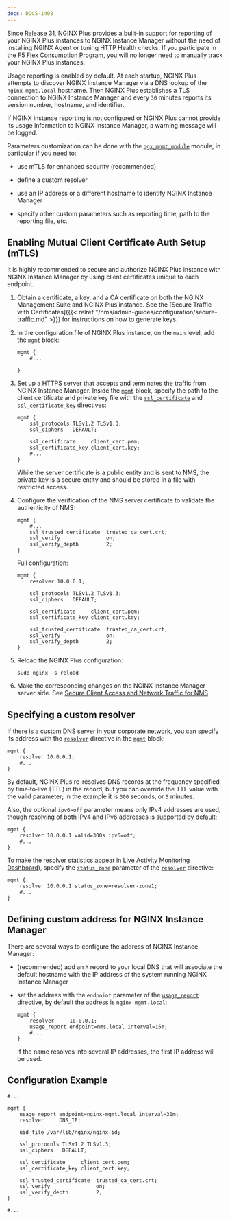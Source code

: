 ```yaml
---
docs: DOCS-1408
---
```


Since <a href="../../../releases/#r31">Release 31</a>, NGINX Plus provides a built-in support for reporting of your NGINX Plus instances to NGINX Instance Manager without the need of installing NGINX Agent or tuning HTTP Health checks. If you participate in the [F5 Flex Consumption Program](https://www.f5.com/products/get-f5/flex-consumption-program), you will no longer need to manually track your NGINX Plus instances.

Usage reporting is enabled by default. At each startup, NGINX Plus attempts to discover NGINX Instance Manager via a DNS lookup of the `nginx-mgmt.local` hostname. Then NGINX Plus establishes a TLS connection to NGINX Instance Manager and every `30` minutes reports its version number, hostname, and identifier.

If NGINX instance reporting is not configured or NGINX Plus cannot provide its usage information to NGINX Instance Manager, a warning message will be logged.

Parameters customization can be done with the [`ngx_mgmt_module`](https://nginx.org/en/docs/ngx_mgmt_module.html#mgmt) module, in particular if you need to:

- use mTLS for enhanced security (recommended)

- define a custom resolver

- use an IP address or a different hostname to identify NGINX Instance Manager

- specify other custom parameters such as reporting time, path to the reporting file, etc.


## Enabling Mutual Client Certificate Auth Setup (mTLS)

It is highly recommended to secure and authorize NGINX Plus instance with NGINX Instance Manager by using client certificates unique to each endpoint.

1. Obtain a certificate, a key, and a CA certificate on both the NGINX Management Suite and NGINX Plus instance. See the [Secure Traffic with Certificates]({{< relref "/nms/admin-guides/configuration/secure-traffic.md" >}}) for instructions on how to generate keys.

2. In the configuration file of NGINX Plus instance, on the `main` level, add the [`mgmt`](https://nginx.org/en/docs/ngx_mgmt_module.html#mgmt) block:

   ```nginx
   mgmt {
       #...

   }
   ```

3. Set up a HTTPS server that accepts and terminates the traffic from NGINX Instance Manager. Inside the [`mgmt`](https://nginx.org/en/docs/ngx_mgmt_module.html#mgmt) block, specify the path to the client certificate and private key file with the [`ssl_certificate`](https://nginx.org/en/docs/ngx_mgmt_module.html#ssl_certificate) and [`ssl_certificate_key`](https://nginx.org/en/docs/ngx_mgmt_module.html#sl_certificate_key) directives:

   ```nginx
   mgmt {
       ssl_protocols TLSv1.2 TLSv1.3;
       ssl_ciphers   DEFAULT;

       ssl_certificate     client_cert.pem;
       ssl_certificate_key client_cert.key;
       #...
   }
   ```

   While the server certificate is a public entity and is sent to NMS, the private key is a secure entity and should be stored in a file with restricted access.


4. Configure the verification of the NMS server certificate to validate the authenticity of NMS:

   ```nginx
   mgmt {
       #...
       ssl_trusted_certificate  trusted_ca_cert.crt;
       ssl_verify               on;
       ssl_verify_depth         2;
   }
   ```

   Full configuration:

   ```nginx
   mgmt {
       resolver 10.0.0.1;

       ssl_protocols TLSv1.2 TLSv1.3;
       ssl_ciphers   DEFAULT;

       ssl_certificate     client_cert.pem;
       ssl_certificate_key client_cert.key;

       ssl_trusted_certificate  trusted_ca_cert.crt;
       ssl_verify               on;
       ssl_verify_depth         2;
   }
   ```

5. Reload the NGINX Plus configuration:

   ```shell
   sudo nginx -s reload
   ```

6. Make the corresponding changes on the NGINX Instance Manager server side. See [Secure Client Access and Network Traffic for NMS](https://docs.nginx.com/nginx-management-suite/admin-guides/configuration/secure-traffic/)


## Specifying a custom resolver

If there is a custom DNS server in your corporate network, you can specify its address with the [`resolver`](https://nginx.org/en/docs/ngx_mgmt_module.html#resolver) directive in the [`mgmt`](https://nginx.org/en/docs/ngx_mgmt_module.html#mgmt) block:

```nginx
mgmt {
    resolver 10.0.0.1;
    #...
}
```

By default, NGINX Plus re-resolves DNS records at the frequency specified by time‑to‑live (TTL) in the record, but you can override the TTL value with the valid parameter; in the example it is `300` seconds, or `5` minutes.

Also, the optional `ipv6=off` parameter means only IPv4 addresses are used, though resolving of both IPv4 and IPv6 addresses is supported by default:

```nginx
mgmt {
    resolver 10.0.0.1 valid=300s ipv6=off;
    #...
}
```

To make the resolver statistics appear in [Live Activity Monitoring Dashboard](https://docs.nginx.com/nginx/admin-guide/monitoring/live-activity-monitoring/)), specify the [`status_zone`](https://nginx.org/en/docs/ngx_mgmt_module.html#resolver_status_zone) parameter of the [`resolver`](https://nginx.org/en/docs/ngx_mgmt_module.html#resolver) directive:

```nginx
mgmt {
    resolver 10.0.0.1 status_zone=resolver-zone1;
    #...
}
```

## Defining custom address for NGINX Instance Manager

There are several ways to configure the address of NGINX Instance Manager:

- (recommended) add an `A` record to your local DNS that will associate the default hostname with the IP address of the system running NGINX Instance Manager

- set the address with the `endpoint` parameter of the [`usage_report`](https://nginx.org/en/docs/ngx_mgmt_module.html#usage_report) directive, by default the address is `nginx-mgmt.local`:

   ```nginx
   mgmt {
       resolver     10.0.0.1;
       usage_report endpoint=nms.local interval=15m;
       #...
   }
   ```

  If the name resolves into several IP addresses, the first IP address will be used.

## Configuration Example

```nginx
#...

mgmt {
    usage_report endpoint=nginx-mgmt.local interval=30m;
    resolver     DNS_IP;

    uid_file /var/lib/nginx/nginx.id;

    ssl_protocols TLSv1.2 TLSv1.3;
    ssl_ciphers   DEFAULT;

    ssl_certificate     client_cert.pem;
    ssl_certificate_key client_cert.key;

    ssl_trusted_certificate  trusted_ca_cert.crt;
    ssl_verify               on;
    ssl_verify_depth         2;
}

#...
```
